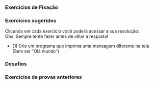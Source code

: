 ### Exercícios de Fixação 

### Exercícios sugeridos

Clicando em cada exercício você poderá acessar a sua resolução:
<br>Obs: Sempre tente fazer antes de olhar a resposta!

* (1) Crie um programa que imprima uma mensagem diferente na tela (Sem ser "Olá mundo")

### Desafios

### Exercícios de provas anteriores 
